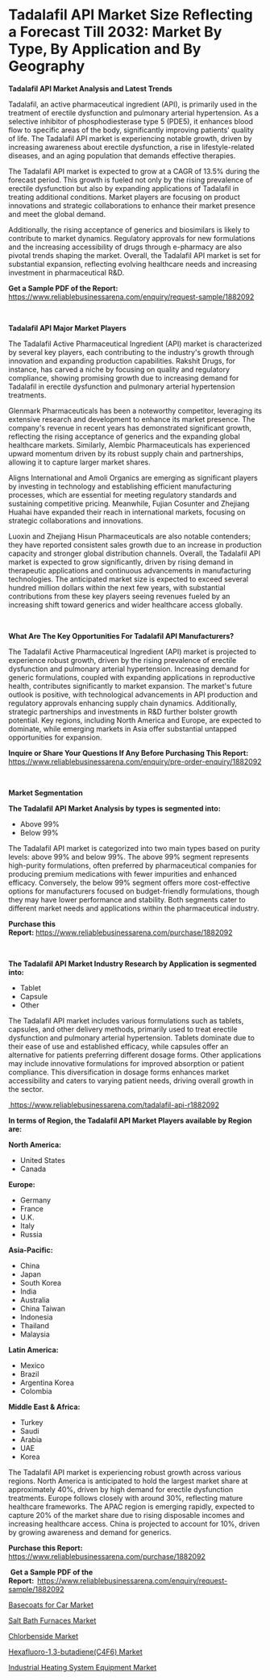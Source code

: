 <p><h1>Tadalafil API Market Size Reflecting a Forecast Till 2032: Market By Type, By Application and By Geography</h1></p><p><strong>Tadalafil API Market Analysis and Latest Trends</strong></p>
<p><p>Tadalafil, an active pharmaceutical ingredient (API), is primarily used in the treatment of erectile dysfunction and pulmonary arterial hypertension. As a selective inhibitor of phosphodiesterase type 5 (PDE5), it enhances blood flow to specific areas of the body, significantly improving patients' quality of life. The Tadalafil API market is experiencing notable growth, driven by increasing awareness about erectile dysfunction, a rise in lifestyle-related diseases, and an aging population that demands effective therapies.</p><p>The Tadalafil API market is expected to grow at a CAGR of 13.5% during the forecast period. This growth is fueled not only by the rising prevalence of erectile dysfunction but also by expanding applications of Tadalafil in treating additional conditions. Market players are focusing on product innovations and strategic collaborations to enhance their market presence and meet the global demand. </p><p>Additionally, the rising acceptance of generics and biosimilars is likely to contribute to market dynamics. Regulatory approvals for new formulations and the increasing accessibility of drugs through e-pharmacy are also pivotal trends shaping the market. Overall, the Tadalafil API market is set for substantial expansion, reflecting evolving healthcare needs and increasing investment in pharmaceutical R&D.</p></p>
<p><strong>Get a Sample PDF of the Report:&nbsp;</strong> <a href="https://www.reliablebusinessarena.com/enquiry/request-sample/1882092?utm_campaign=2106&utm_medium=2&utm_source=Github&utm_content=ia&utm_term=31012025&utm_id=tadalafil-api">https://www.reliablebusinessarena.com/enquiry/request-sample/1882092</a></p>
<p>&nbsp;</p>
<p><strong>Tadalafil API Major Market Players</strong></p>
<p><p>The Tadalafil Active Pharmaceutical Ingredient (API) market is characterized by several key players, each contributing to the industry's growth through innovation and expanding production capabilities. Rakshit Drugs, for instance, has carved a niche by focusing on quality and regulatory compliance, showing promising growth due to increasing demand for Tadalafil in erectile dysfunction and pulmonary arterial hypertension treatments.</p><p>Glenmark Pharmaceuticals has been a noteworthy competitor, leveraging its extensive research and development to enhance its market presence. The company's revenue in recent years has demonstrated significant growth, reflecting the rising acceptance of generics and the expanding global healthcare markets. Similarly, Alembic Pharmaceuticals has experienced upward momentum driven by its robust supply chain and partnerships, allowing it to capture larger market shares.</p><p>Aligns International and Amoli Organics are emerging as significant players by investing in technology and establishing efficient manufacturing processes, which are essential for meeting regulatory standards and sustaining competitive pricing. Meanwhile, Fujian Cosunter and Zhejiang Huahai have expanded their reach in international markets, focusing on strategic collaborations and innovations.</p><p>Luoxin and Zhejiang Hisun Pharmaceuticals are also notable contenders; they have reported consistent sales growth due to an increase in production capacity and stronger global distribution channels. Overall, the Tadalafil API market is expected to grow significantly, driven by rising demand in therapeutic applications and continuous advancements in manufacturing technologies. The anticipated market size is expected to exceed several hundred million dollars within the next few years, with substantial contributions from these key players seeing revenues fueled by an increasing shift toward generics and wider healthcare access globally.</p></p>
<p>&nbsp;</p>
<p><strong>What Are The Key Opportunities For Tadalafil API Manufacturers?</strong></p>
<p><p>The Tadalafil Active Pharmaceutical Ingredient (API) market is projected to experience robust growth, driven by the rising prevalence of erectile dysfunction and pulmonary arterial hypertension. Increasing demand for generic formulations, coupled with expanding applications in reproductive health, contributes significantly to market expansion. The market's future outlook is positive, with technological advancements in API production and regulatory approvals enhancing supply chain dynamics. Additionally, strategic partnerships and investments in R&D further bolster growth potential. Key regions, including North America and Europe, are expected to dominate, while emerging markets in Asia offer substantial untapped opportunities for expansion. </p></p>
<p><strong>Inquire or Share Your Questions If Any Before Purchasing This Report:</strong> <a href="https://www.reliablebusinessarena.com/enquiry/pre-order-enquiry/1882092?utm_campaign=2106&utm_medium=2&utm_source=Github&utm_content=ia&utm_term=31012025&utm_id=tadalafil-api">https://www.reliablebusinessarena.com/enquiry/pre-order-enquiry/1882092</a></p>
<p>&nbsp;</p>
<p><strong>Market Segmentation</strong></p>
<p><strong>The Tadalafil API Market Analysis by types is segmented into:</strong></p>
<p><ul><li>Above 99%</li><li>Below 99%</li></ul></p>
<p><p>The Tadalafil API market is categorized into two main types based on purity levels: above 99% and below 99%. The above 99% segment represents high-purity formulations, often preferred by pharmaceutical companies for producing premium medications with fewer impurities and enhanced efficacy. Conversely, the below 99% segment offers more cost-effective options for manufacturers focused on budget-friendly formulations, though they may have lower performance and stability. Both segments cater to different market needs and applications within the pharmaceutical industry.</p></p>
<p><strong>Purchase this Report:&nbsp;</strong><a href="https://www.reliablebusinessarena.com/purchase/1882092?utm_campaign=2106&utm_medium=2&utm_source=Github&utm_content=ia&utm_term=31012025&utm_id=tadalafil-api">https://www.reliablebusinessarena.com/purchase/1882092</a></p>
<p>&nbsp;</p>
<p><strong>The Tadalafil API Market Industry Research by Application is segmented into:</strong></p>
<p><ul><li>Tablet</li><li>Capsule</li><li>Other</li></ul></p>
<p><p>The Tadalafil API market includes various formulations such as tablets, capsules, and other delivery methods, primarily used to treat erectile dysfunction and pulmonary arterial hypertension. Tablets dominate due to their ease of use and established efficacy, while capsules offer an alternative for patients preferring different dosage forms. Other applications may include innovative formulations for improved absorption or patient compliance. This diversification in dosage forms enhances market accessibility and caters to varying patient needs, driving overall growth in the sector.</p></p>
<p><a href="https://www.reliablebusinessarena.com/tadalafil-api-r1882092?utm_campaign=2106&utm_medium=2&utm_source=Github&utm_content=ia&utm_term=31012025&utm_id=tadalafil-api">&nbsp;https://www.reliablebusinessarena.com/tadalafil-api-r1882092</a></p>
<p><strong>In terms of Region, the Tadalafil API Market Players available by Region are:</strong></p>
<p>
    <p> <strong> North America: </strong>
        <ul>
            <li>United States</li>
            <li>Canada</li>
        </ul>
        </p> 
    <p> <strong> Europe: </strong>
        <ul>
            <li>Germany</li>
            <li>France</li>
            <li>U.K.</li>
            <li>Italy</li>
            <li>Russia</li>
        </ul>
        </p> 
    <p> <strong> Asia-Pacific: </strong>
        <ul>
            <li>China</li>
            <li>Japan</li>
            <li>South Korea</li>
            <li>India</li>
            <li>Australia</li>
            <li>China Taiwan</li>
            <li>Indonesia</li>
            <li>Thailand</li>
            <li>Malaysia</li>
        </ul>
        </p> 
    <p> <strong> Latin America: </strong>
        <ul>
            <li>Mexico</li>
            <li>Brazil</li>
            <li>Argentina Korea</li>
            <li>Colombia</li>
        </ul>
        </p> 
    <p> <strong> Middle East & Africa: </strong>
        <ul>
            <li>Turkey</li>
            <li>Saudi</li>
            <li>Arabia</li>
            <li>UAE</li>
            <li>Korea</li>
        </ul>
    </p>
    </p>
<p><p>The Tadalafil API market is experiencing robust growth across various regions. North America is anticipated to hold the largest market share at approximately 40%, driven by high demand for erectile dysfunction treatments. Europe follows closely with around 30%, reflecting mature healthcare frameworks. The APAC region is emerging rapidly, expected to capture 20% of the market share due to rising disposable incomes and increasing healthcare access. China is projected to account for 10%, driven by growing awareness and demand for generics.</p></p>
<p><strong>Purchase this Report: </strong><a href="https://www.reliablebusinessarena.com/purchase/1882092?utm_campaign=2106&utm_medium=2&utm_source=Github&utm_content=ia&utm_term=31012025&utm_id=tadalafil-api">https://www.reliablebusinessarena.com/purchase/1882092</a></p>
<p>&nbsp;<strong>Get a Sample PDF of the Report:&nbsp;&nbsp;</strong><a href="https://www.reliablebusinessarena.com/enquiry/request-sample/1882092?utm_campaign=2106&utm_medium=2&utm_source=Github&utm_content=ia&utm_term=31012025&utm_id=tadalafil-api">https://www.reliablebusinessarena.com/enquiry/request-sample/1882092</a></p>
<p><strong></strong></p>
<p><p><a href="https://www.linkedin.com/pulse/basecoats-car-market-projections-2025-2032-growing-119-qtjbf?utm_campaign=2106&utm_medium=2&utm_source=Github&utm_content=ia&utm_term=31012025&utm_id=tadalafil-api">Basecoats for Car Market</a></p><p><a href="https://www.linkedin.com/pulse/size-dynamics-expected-growth-salt-bath-furnaces-market-from-tqmjf?utm_campaign=2106&utm_medium=2&utm_source=Github&utm_content=ia&utm_term=31012025&utm_id=tadalafil-api">Salt Bath Furnaces Market</a></p><p><a href="https://www.linkedin.com/pulse/revenue-growth-market-insights-chlorbenside-82-cagr-from-pxkqc?utm_campaign=2106&utm_medium=2&utm_source=Github&utm_content=ia&utm_term=31012025&utm_id=tadalafil-api">Chlorbenside Market</a></p><p><a href="https://www.linkedin.com/pulse/hexafluoro-13-butadienec4f6-market-trends-historical-forecast-jjqtf?utm_campaign=2106&utm_medium=2&utm_source=Github&utm_content=ia&utm_term=31012025&utm_id=tadalafil-api">Hexafluoro-1,3-butadiene(C4F6) Market</a></p><p><a href="https://www.linkedin.com/pulse/industrial-heating-system-equipment-market-size-segmentation-pueee?utm_campaign=2106&utm_medium=2&utm_source=Github&utm_content=ia&utm_term=31012025&utm_id=tadalafil-api">Industrial Heating System Equipment Market</a></p></p>